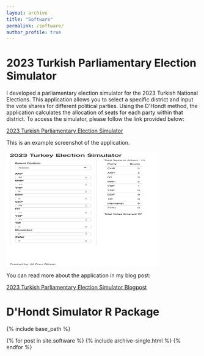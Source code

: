 ```yaml
---
layout: archive
title: "Software"
permalink: /software/
author_profile: true
---
```


# 2023 Turkish Parliamentary Election Simulator

I developed a parliamentary election simulator for the 2023 Turkish National Elections. This application allows you to select a specific district and input the vote shares for different political parties. Using the D'Hondt method, the application calculates the allocation of seats for each party within that district. To access the simulator, please follow the link provided below:

[2023 Turkish Parliamentary Election Simulator](https://onurgitmez.shinyapps.io/2023TurkishElectionSimulator/)

This is an example screenshot of the application.

<img src="/images/software/turkeyelectionsimulator.png" alt="Turkish Election Simulator-Seat Distribution" style="width:400px;height:300px;"/>


You can read more about the application in my blog post:

[2023 Turkish Parliamentary Election Simulator Blogpost](https://www.gitmez.com/posts/2023/05/election-simulator/)


# D'Hondt Simulator R Package


{% include base_path %}


{% for post in site.software %}
  {% include archive-single.html %}
{% endfor %}

